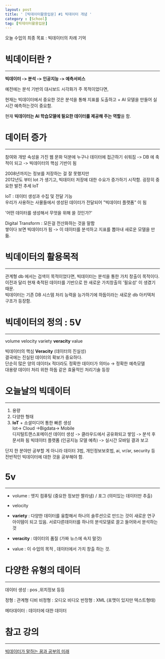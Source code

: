 ```yaml
---
layout: post
title: ' [빅데이터활용입문] #1 빅데이터 개념 '
category : [School]
tag: [빅데이터활용입문]
---
```

   
   
오늘 수업의 최종 목표 : 빅데이터의 차례 기억   
     
# 빅데이터란 ?
- - - 

**빅데이터 -> 분석 -> 인공지능 -> 예측서비스** 
    
예전에는 분석 기반의 대시보드 시각화가 주 목적이었다면, 

현재는 빅데이터에서 중요한 것은 분석을 통해 지표를 도출하고 + AI 모델을 만들어 실시간 예측하는것이 중요함.   

현재 **빅데이터는 AI 학습모델에 필요한 데이터를 제공해 주는 역할**을 함.   

# 데이터 증가
- - - 

참여와 개방 속성을 가진 웹 문화 덕분에  누구나 데이터에 접근하기 쉬워짐 -> DB 에 축적이 되고 -> 빅데이터의 핵심 기반이 됨     

2008년까지는 정보를 저장하는 걸 잘 못했지만   
2012년도 부터 Iot 가 생기고, 빅데이터 저장에 대한 수요가 증가하기 시작함. 굉장히 중요한 발전 추세 IoT    

IoT : 데이터 생성과 수집 및 전달 기능    
우리가 사용하는 사물들에서 생성된 데이터가 전달되어 "빅데이터 플랫폼" 이 됨    

'어떤 데이터를 생성해서 무엇을 위해 쓸 것인가?'   

Digital Transform : 모든걸 전산화하는 것을 말함    
쌓이다 보면 빅데이터가 됨 -> 이 데이터를 분석하고 지표를 뽑아내 새로운 모델을 만듦.   

# 빅데이터의 활용목적
- - - 

관계형 db 에서는 검색이 목적이었다면, 빅데이터는 분석을 통한 가치 창출이 목적이다.    
이전과 달리 현재 축적된 데이터를 기반으로 한 새로운 가치창출의 '필요성' 이 생겼기 때문.    
빅데이터는 기존 DB 시스템 처리 능력을 능가하기에 하둡이라는 새로운 db 아키텍처 구조가 등장함.   

# 빅데이터의 정의 : 5V
- - - 

volume velocity variety **veracity** value 

빅데이터의 핵심 **Veracity** (데이터의 진실성)   
결국에는 진실된 데이터의 확보가 중요하다.   
단순히 많은 양의 데이터x 적더라도 정확한 데이터가 의미o -> 정확한 예측모델    
대용량 데이터 처리 위한 하둡 같은 효율적인 처리기술 등장    

# 오늘날의 빅데이터 
- - - 

1.  용량    
2.  다양한 형태   
3.  **IoT** + 소셜미디어 통한 빠른 생성    
Iot-> Cloud ->Bigdata-> Mobile    
디지털트랜스포메이션 데이터 생성 -> 클라우드에서 공유화되고 쌓임 -> 분석 후 문서화 됨 빅데이터 플랫폼 (인공지능 모델 예측) -> 실시간 모바일 결과 보고    

단지 한 분야만 공부할 게 아니라 데이터 3법, 개인정보보호법, ai, vr/ar, security 등 전반적인 빅데이터에 대한 것을 공부해야 함.      


# 5v
- - - 

* volume : 엣지 컴퓨팅 (중요한 정보만 짤라냄) / 포그 (의미있는 데이터만 추출)

* velocity 

* **variety** : 다양한 데이터를 융합해서 하나의 솔루션으로 만드는 것이 새로운 연구 아이템이 되고 있음.
서로다른데이터를 하나의 분석모델로 끌고 들어와서 분석하는 것 

* **veracity** : 데이터의 품질 (가짜 뉴스에 속지 말것)

* value : 이 수업의 목적 , 데이터에서 가치 창출 하는 것.


# 다양한 유형의 데이터 
- - - 

데이터 생성 : pos ,위치정보 등등

정형 : 관계형 디비
비정형 : 오디오 비디오 
반정형 : XML (포맷이 있지만 텍스트형태)

메타데이터 : 데이터에 대한 데이터 

# 참고 강의 
- - - 
[빅데이터가 말하는 꿈과 공부의 미래](https://www.youtube.com/watch?v=DAAmaDWRmkY)
